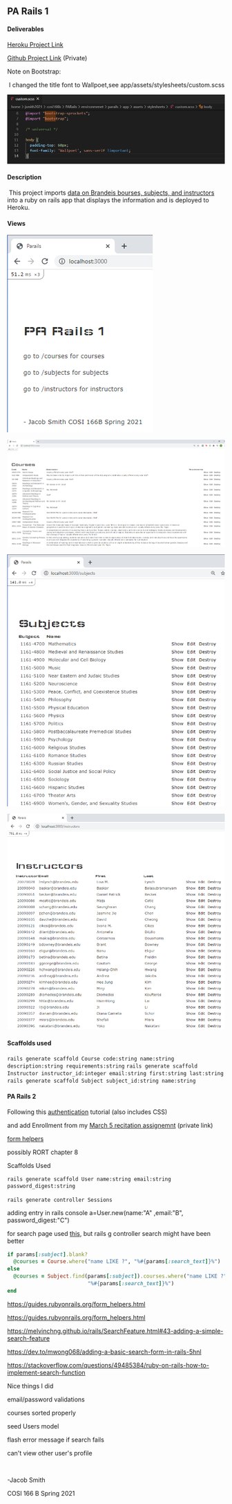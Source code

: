 ## PA Rails 1

#### Deliverables

[Heroku Project Link](https://desolate-falls-68235.herokuapp.com/)

[Github Project Link](https://github.com/jsmith2021Brandeis/PARails1) (Private)

Note on Bootstrap:

​	I changed the title font to Wallpoet,see app/assets/stylesheets/custom.scss

![Home](images/custom.PNG)



#### Description

​	This project imports [data on Brandeis bourses, subjects, and instructors](http://registrar-prod-rhel6.unet.brandeis.edu/export/readme.html) into a ruby on rails app that displays the information and is deployed to Heroku.

#### Views

![courses](images/home.PNG)

![courses](images/courses.PNG)

![subjects](images/subjects.PNG)

![instructors](images/instructors.PNG)

#### Scaffolds used

`rails generate scaffold Course code:string name:string description:string requirements:string`
`rails generate scaffold Instructor instructor_id:integer email:string first:string last:string`
`rails generate scaffold Subject subject_id:string name:string`





#### PA Rails 2

Following this [authentication](https://hackernoon.com/building-a-simple-session-based-authentication-using-ruby-on-rails-9tah3y4j) tutorial (also includes CSS)

and add Enrollment from my [March 5 recitation assignemnt](https://github.com/jsmith2021Brandeis/Many-To-Many-March-5) (private link)

[form helpers](https://guides.rubyonrails.org/form_helpers.html)

possibly RORT chapter 8

Scaffolds Used

```
rails generate scaffold User name:string email:string password_digest:string

rails generate controller Sessions
```

adding entry in rails console  a=User.new(name:"A" ,email:"B", password_digest:"C") 

for search page used [this](https://stackoverflow.com/questions/5911794/adding-a-new-page-in-ruby-on-rails), but rails g controller search might have been better

```ruby
if params[:subject].blank?
  @courses = Course.where("name LIKE ?", "%#{params[:search_text]}%")
else
  @courses = Subject.find(params[:subject]).courses.where("name LIKE ?",
                          "%#{params[:search_text]}%")
end
```

https://guides.rubyonrails.org/form_helpers.html

https://guides.rubyonrails.org/form_helpers.html

https://melvinchng.github.io/rails/SearchFeature.html#43-adding-a-simple-search-feature

https://dev.to/mwong068/adding-a-basic-search-form-in-rails-5hnl

https://stackoverflow.com/questions/49485384/ruby-on-rails-how-to-implement-search-function

Nice things I did

  email/password validations	

  courses sorted properly

  seed Users model

 flash error message if search fails

 can't view other user's profile 

​	



-Jacob Smith 

COSI 166 B Spring 2021